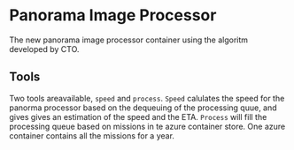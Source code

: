 # Panorama Image Processor

The new panorama image processor container using the algoritm developed by CTO.

## Tools

Two tools areavailable, `speed` and `process`.
`Speed` calulates the speed for the panorma processor based on the dequeuing of the
processing quue, and gives gives an estimation of the speed and the ETA.
`Process` will fill the processing queue based on missions in te azure container store.
One azure container contains all the missions for a year.